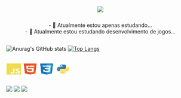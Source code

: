 <h1 align="center">
<img src="https://readme-typing-svg.herokuapp.com/?font=Righteous&size=35&center=true&vCenter=true&width=500&height=70&color=4B0082&duration=4000&lines=Hello+World!;+Eu+sou+o+Elliot!;" />
</h1>

<div  align="center" >
  - 🔭 Atualmente estou apenas estudando...
  <br>
- 🌱 Atualmente estou estudando desenvolvimento de jogos...
</div>

##

![Anurag's GitHub stats](https://github-readme-stats.vercel.app/api?username=gghoxtt0ashhh&show_icons=true&theme=radical)
[![Top Langs](https://github-readme-stats.vercel.app/api/top-langs/?username=gghoxtt0ashhh&theme=radical)](https://github.com/gghoxtt0ashhh/github-readme-stats)

<div style="display: inline_block"><br>
  <img align="center" alt="ash-Js" height="30" width="40" src="https://raw.githubusercontent.com/devicons/devicon/master/icons/javascript/javascript-plain.svg">
  <img align="center" alt="ash-HTML" height="30" width="40" src="https://raw.githubusercontent.com/devicons/devicon/master/icons/html5/html5-original.svg">
  <img align="center" alt="ash-CSS" height="30" width="40" src="https://raw.githubusercontent.com/devicons/devicon/master/icons/css3/css3-original.svg">
  <img align="center" alt="ash-Python" height="30" width="40" src="https://raw.githubusercontent.com/devicons/devicon/master/icons/python/python-original.svg">
</div>  

  ##

 <div> 
  <a href="https://www.instagram.com/https.elliot_dev/" target="_blank"><img src="https://img.shields.io/badge/-Instagram-%23E4405F?style=for-the-badge&logo=instagram&logoColor=white" target="_blank"></a>
  <a href = "mailto:holmeselliot82@gmail.com" target="_blank"><img src="https://img.shields.io/badge/-Gmail-%23333?style=for-the-badge&logo=gmail&logoColor=white" target="_blank"></a>
  <a href="https://www.linkedin.com/in/helo%C3%ADsa-holmes-8a3799256/" target="_blank"><img src="https://img.shields.io/badge/-LinkedIn-%230077B5?style=for-the-badge&logo=linkedin&logoColor=white" target="_blank"></a> 
  
</div>

